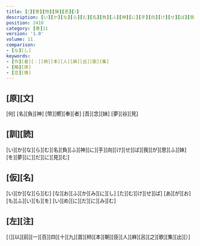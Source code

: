 ```yaml
---
title: [（][寄][物][陳][思][）]
description: [い][か][な][ら][む][名][負][ふ][神][に][手][向][け][せ][ば][我][が][思][ふ][妹][を][夢][に][だ][に][見][む]
position: 2418
category: [巻]11
version: '1.0'
volume: 11
comparison:
- [な][し]
keywords:
- [作][者][：][柿][本][人][麻][呂][歌][集]
- [略][体]
- [恋][情]
---
```


## [原][文]

[何] [名][負][神] [幣][嚮][奉][者] [吾][念][妹] [夢][谷][見]

## [訓][読]

[い][か][な][ら][む][名][負][ふ][神][に][手][向][け][せ][ば][我][が][思][ふ][妹][を][夢][に][だ][に][見][む]

## [仮][名]

[い][か][な][ら][む] [な][お][ふ][か][み][に][し] [た][む][け][せ][ば] [あ][が][お][も][ふ][い][も][を] [い][め][に][だ][に][み][む]

## [左][注]

[（][以][前][一][百][四][十][九][首][柿][本][朝][臣][人][麻][呂][之][歌][集][出][）]
